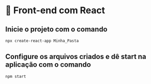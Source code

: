 # **📌 Front-end com React**

## Inicie o projeto com o comando

```bash
npx create-react-app Minha_Pasta
```

## Configure os arquivos criados e dê start na aplicação com o comando

```bash
npm start
```
